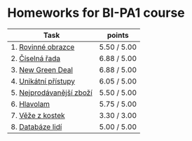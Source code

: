 # Homeworks for BI-PA1 course

| Task   | points        |
|--------|---------------|
| 1. [Rovinné obrazce](hw01/obrazce.c) | 5.50 / 5.00 |
| 2. [Číselná řada](hw02/rada.c) | 6.88 / 5.00 |
| 3. [New Green Deal](hw03/green.c) | 6.88 / 5.00|
| 4. [Unikátní přístupy](hw04/uniq.c) | 6.05 / 5.00|
| 5. [Nejprodávanější zboží](hw05/zbozi.c) | 5.50 / 5.00|
|6. [Hlavolam](hw06/cross.c)| 5.75 / 5.00|
|7. [Věže z kostek](hw07/tower.c) | 3.30 / 3.00 |
|8. [Databáze lidí](hw08/tree.c) | 5.00 / 5.00 |



